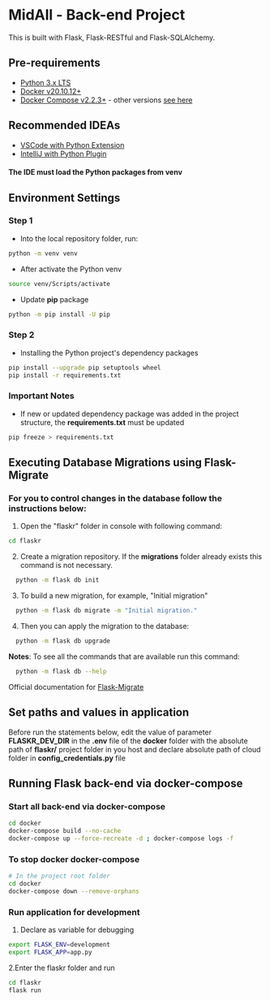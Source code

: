 # MidAll - Back-end Project 

This is built with Flask, Flask-RESTful and Flask-SQLAlchemy.
## Pre-requirements
- [Python 3.x LTS](https://www.python.org/downloads/)
- [Docker v20.10.12+](https://docs.docker.com/get-docker/)
- [Docker Compose v2.2.3+](https://docs.docker.com/compose/install/) - other versions [see here](https://github.com/docker/compose/releases)

## Recommended IDEAs
 - [VSCode with Python Extension](https://marketplace.visualstudio.com/items?itemName=ms-python.python)
 - [IntelliJ with Python Plugin](https://plugins.jetbrains.com/plugin/631-python)

#### The IDE must load the Python packages from **venv**
## Environment Settings
### Step 1

- Into the local repository folder, run:

```bash
python -m venv venv
```

- After activate the Python venv

```bash
source venv/Scripts/activate
```

- Update **pip** package

```bash
python -m pip install -U pip
```
### Step 2

- Installing the Python project's dependency packages

```bash
pip install --upgrade pip setuptools wheel
pip install -r requirements.txt
```
### Important Notes
- If new or updated dependency package was added in the project structure, the **requirements.txt** must be updated

```bash
pip freeze > requirements.txt
```
## Executing Database Migrations using Flask-Migrate
### For you to control changes in the database follow the instructions below:
  
  1. Open the "flaskr" folder in console with following command:
  ```bash
  cd flaskr
  ```

  2. Create a migration repository. If the **migrations** folder already exists this command is not necessary.
  ```bash
    python -m flask db init
  ```
  3. To build a new migration, for example, "Initial migration"
  ```bash
    python -m flask db migrate -m "Initial migration."
  ```

  4. Then you can apply the migration to the database:
  ```bash
    python -m flask db upgrade
  ```

**Notes**: To see all the commands that are available run this command:
  ```bash
    python -m flask db --help
  ```

  Official documentation for [Flask-Migrate](https://flask-migrate.readthedocs.io/en/latest/)

## Set paths and values in application

Before run the statements below, edit the value of parameter
**FLASKR_DEV_DIR** in the **.env** file of the **docker** folder with the
absolute path of **flaskr/** project folder in you host and declare absolute
path of cloud folder in **config_credentials.py** file
## Running Flask back-end via docker-compose
### Start all back-end via docker-compose

```bash
cd docker
docker-compose build --no-cache
docker-compose up --force-recreate -d ; docker-compose logs -f
```
### To stop docker docker-compose

```bash
# In the project root folder
cd docker
docker-compose down --remove-orphans
```
### Run application for development

1. Declare as variable for debugging
```bash
export FLASK_ENV=development
export FLASK_APP=app.py
```
2.Enter the flaskr folder and run
```bash
cd flaskr
flask run
```



